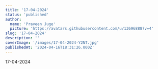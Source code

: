 ```yaml
---
title: '17-04-2024'
status: 'published'
author:
  name: 'Praveen Juge'
  picture: 'https://avatars.githubusercontent.com/u/13696888?v=4'
slug: '17-04-2024'
description: ''
coverImage: '/images/17-04-2024-Y2NT.jpg'
publishedAt: '2024-04-16T18:31:26.000Z'
---
```


17-04-2024
